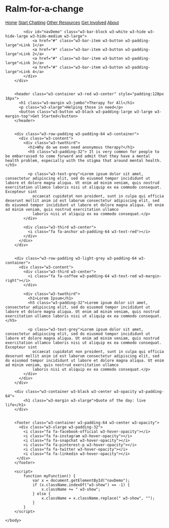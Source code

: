 
# Ralm-for-a-change
<!DOCTYPE html>
<html>
        <title>arealmforchange</title>
        <meta charset="UTF-8">
        <meta name="viewport" content="width=device-width, initial-scale=1">
        <link rel="stylesheet" href="https://www.w3schools.com/w3css/4/w3.css">
    <style>
        body,h1,h2,h3,h4,h5,h6 {font-family: "Lato", sans-serif}
        .w3-bar,h1,button {font-family: "Montserrat", sans-serif}
        .fa-anchor,.fa-coffee {font-size:200px}
    </style>
    <body>
        <div class="w3-top">
            <div class="w3-bar w3-red w3-card w3-left-align w3-large">
                <a class="w3-bar-item w3-button w3-hide-medium w3-hide-large w3-right w3-padding-large w3-hover-white w3-large w3-red" href="javascript:void(0);" onclick="myFunction()" title="Toggle Navigation Menu"><i class="fa fa-bars"></i></a>
                <a href="#" class="w3-bar-item w3-button w3-padding-large w3-white">Home</a>
                <a href="#" class="w3-bar-item w3-button w3-hide-small w3-padding-large w3-hover-white">Start Chatting</a>
                <a href="#" class="w3-bar-item w3-button w3-hide-small w3-padding-large w3-hover-white">Other Resources</a>
                <a href="#" class="w3-bar-item w3-button w3-hide-small w3-padding-large w3-hover-white">Get Involved</a>
                <a href="#" class="w3-bar-item w3-button w3-hide-small w3-padding-large w3-hover-white">About</a>
            </div>

            <div id="navDemo" class="w3-bar-block w3-white w3-hide w3-hide-large w3-hide-medium w3-large">
                <a href="#" class="w3-bar-item w3-button w3-padding-large">Link 1</a>
                <a href="#" class="w3-bar-item w3-button w3-padding-large">Link 2</a>
                <a href="#" class="w3-bar-item w3-button w3-padding-large">Link 3</a>
                <a href="#" class="w3-bar-item w3-button w3-padding-large">Link 4</a>
            </div>
        </div>


        <header class="w3-container w3-red w3-center" style="padding:128px 16px">
          <h1 class="w3-margin w3-jumbo">Therapy for All</h1>
          <p class="w3-xlarge">Helping those in need</p>
          <button class="w3-button w3-black w3-padding-large w3-large w3-margin-top">Get Started</button>
        </header>


        <div class="w3-row-padding w3-padding-64 w3-container">
          <div class="w3-content">
            <div class="w3-twothird">
              <h1>Why do we even need anonymous therapy?</h1>
              <h5 class="w3-padding-32"> It is very common for people to be embarrassed to come forward and admit that they have a mental health problem, especially with the stigma that around mental health.</h5>

              <p class="w3-text-grey">Lorem ipsum dolor sit amet, consectetur adipiscing elit, sed do eiusmod tempor incididunt ut labore et dolore magna aliqua. Ut enim ad minim veniam, quis nostrud exercitation ullamco laboris nisi ut aliquip ex ea commodo consequat. Excepteur sint
                occaecat cupidatat non proident, sunt in culpa qui officia deserunt mollit anim id est laborum consectetur adipiscing elit, sed do eiusmod tempor incididunt ut labore et dolore magna aliqua. Ut enim ad minim veniam, quis nostrud exercitation ullamco
                laboris nisi ut aliquip ex ea commodo consequat.</p>
            </div>

            <div class="w3-third w3-center">
              <i class="fa fa-anchor w3-padding-64 w3-text-red"></i>
            </div>
          </div>
        </div>


        <div class="w3-row-padding w3-light-grey w3-padding-64 w3-container">
          <div class="w3-content">
            <div class="w3-third w3-center">
              <i class="fa fa-coffee w3-padding-64 w3-text-red w3-margin-right"></i>
            </div>

            <div class="w3-twothird">
              <h1>Lorem Ipsum</h1>
              <h5 class="w3-padding-32">Lorem ipsum dolor sit amet, consectetur adipiscing elit, sed do eiusmod tempor incididunt ut labore et dolore magna aliqua. Ut enim ad minim veniam, quis nostrud exercitation ullamco laboris nisi ut aliquip ex ea commodo consequat.</h5>

              <p class="w3-text-grey">Lorem ipsum dolor sit amet, consectetur adipiscing elit, sed do eiusmod tempor incididunt ut labore et dolore magna aliqua. Ut enim ad minim veniam, quis nostrud exercitation ullamco laboris nisi ut aliquip ex ea commodo consequat. Excepteur sint
                occaecat cupidatat non proident, sunt in culpa qui officia deserunt mollit anim id est laborum consectetur adipiscing elit, sed do eiusmod tempor incididunt ut labore et dolore magna aliqua. Ut enim ad minim veniam, quis nostrud exercitation ullamco
                laboris nisi ut aliquip ex ea commodo consequat.</p>
            </div>
          </div>
        </div>

        <div class="w3-container w3-black w3-center w3-opacity w3-padding-64">
            <h1 class="w3-margin w3-xlarge">Quote of the day: live life</h1>
        </div>


        <footer class="w3-container w3-padding-64 w3-center w3-opacity">  
          <div class="w3-xlarge w3-padding-32">
            <i class="fa fa-facebook-official w3-hover-opacity"></i>
            <i class="fa fa-instagram w3-hover-opacity"></i>
            <i class="fa fa-snapchat w3-hover-opacity"></i>
            <i class="fa fa-pinterest-p w3-hover-opacity"></i>
            <i class="fa fa-twitter w3-hover-opacity"></i>
            <i class="fa fa-linkedin w3-hover-opacity"></i>
         </div>
        </footer>

        <script>
            function myFunction() {
                var x = document.getElementById("navDemo");
                if (x.className.indexOf("w3-show") == -1) {
                    x.className += " w3-show";
                } else { 
                    x.className = x.className.replace(" w3-show", "");
                }
            }
        </script>

    </body>
</html>

